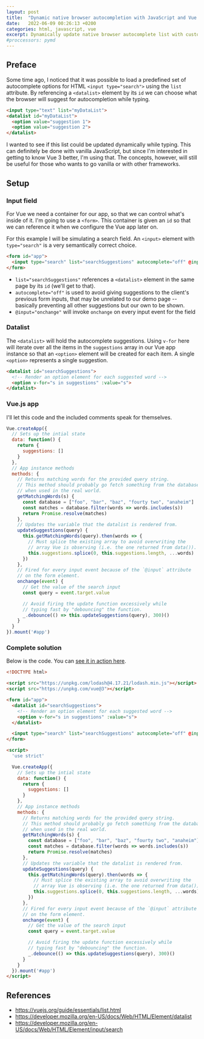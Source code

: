 ```yaml
---
layout: post
title:  "Dynamic native browser autocompletion with JavaScript and Vue 3"
date:   2022-06-09 00:26:13 +0200
categories: html, javascript, vue
excerpt: Dynamically update native browser autocomplete list with custom data in Vue 3
#proccessors: pymd
---
```


## Preface

Some time ago, I noticed that it was possible to load a predefined set of autocomplete
options for HTML `<input type="search">` using the `list` attribute.
By referencing a `<datalist>` element by its `id` we can choose what the
browser will suggest for autocompletion while typing.

```html
<input type="text" list="myDataList">
<datalist id="myDataList">
  <option value="suggestion 1">
  <option value="suggestion 2">
</datalist>
```

I wanted to see if this list could be updated dynamically while typing.
This can definitely be done with vanilla JavaScript, but since I'm interested
in getting to know Vue 3 better, I'm using that. The concepts, however, will
still be useful for those who wants to go vanilla or with other frameworks.

## Setup
### Input field

For Vue we need a container for our app, so that we can control what's inside
of it. I'm going to use a `<form>`. This container is given an `id` so that we
can reference it when we configure the Vue app later on.

For this example I will be simulating a search field. An `<input>` element
with `type="search"` is a very semantically correct choice.

```html
<form id="app">
  <input type="search" list="searchSuggestions" autocomplete="off" @input="onchange">
</form>
```

- `list="searchSuggestions"` references a `<datalist>` element in the same page
  by its `id` (we'll get to that).
- `autocomplete="off"` is used to avoid giving suggestions to the client's previous
  form inputs, that may be unrelated to our demo page -- basically preventing all
  other suggestions but our own to be shown.
- `@input="onchange"` will invoke `onchange` on every input event for the field

### Datalist

The `<datalist>` will hold the autocomplete suggestions. Using `v-for` here
will iterate over all the items in the `suggestions` array in our Vue app
instance so that an `<option>` element will be created for each item. A single
`<option>` represents a single suggestion.

```html
<datalist id="searchSuggestions">
  <!-- Render an option element for each suggested word -->
  <option v-for="s in suggestions" :value="s">
</datalist>
```

### Vue.js app

I'll let this code and the included comments speak for themselves.

```javascript
Vue.createApp({
  // Sets up the intial state
  data: function() {
    return {
      suggestions: []
    }
  },
  // App instance methods
  methods: {
    // Returns matching words for the provided query string.
    // This method should probably go fetch something from the database
    // when used in the real world.
    getMatchingWords(s) {
      const database = ["foo", "bar", "baz", "fourty two", "anaheim"]
      const matches = database.filter(words => words.includes(s))
      return Promise.resolve(matches)
    },
    // Updates the variable that the datalist is rendered from.
    updateSuggestions(query) {
      this.getMatchingWords(query).then(words => {
        // Must splice the existing array to avoid overwriting the
        // array Vue is observing (i.e. the one returned from data()).
        this.suggestions.splice(0, this.suggestions.length, ...words)
      })
    },
    // Fired for every input event because of the `@input` attribute
    // on the form element.
    onchange(event) {
      // Get the value of the search input
      const query = event.target.value

      // Avoid firing the update function excessively while
      // typing fast by "debouncing" the function.
      _.debounce(() => this.updateSuggestions(query), 300)()
    }
  }
}).mount('#app')
```

### Complete solution

Below is the code. You can [see it in action here](https://stigok.com/projects/vue3-native-autocomplete/).

```html
<!DOCTYPE html>

<script src="https://unpkg.com/lodash@4.17.21/lodash.min.js"></script>
<script src="https://unpkg.com/vue@3"></script>

<form id="app">
  <datalist id="searchSuggestions">
    <!-- Render an option element for each suggested word -->
    <option v-for="s in suggestions" :value="s">
  </datalist>

  <input type="search" list="searchSuggestions" autocomplete="off" @input="onchange">
</form>

<script>
  'use strict'

  Vue.createApp({
    // Sets up the intial state
    data: function() {
      return {
        suggestions: []
      }
    },
    // App instance methods
    methods: {
      // Returns matching words for the provided query string.
      // This method should probably go fetch something from the database
      // when used in the real world.
      getMatchingWords(s) {
        const database = ["foo", "bar", "baz", "fourty two", "anaheim"]
        const matches = database.filter(words => words.includes(s))
        return Promise.resolve(matches)
      },
      // Updates the variable that the datalist is rendered from.
      updateSuggestions(query) {
        this.getMatchingWords(query).then(words => {
          // Must splice the existing array to avoid overwriting the
          // array Vue is observing (i.e. the one returned from data()).
          this.suggestions.splice(0, this.suggestions.length, ...words)
        })
      },
      // Fired for every input event because of the `@input` attribute
      // on the form element.
      onchange(event) {
        // Get the value of the search input
        const query = event.target.value

        // Avoid firing the update function excessively while
        // typing fast by "debouncing" the function.
        _.debounce(() => this.updateSuggestions(query), 300)()
      }
    }
  }).mount('#app')
</script>
```


## References
- <https://vuejs.org/guide/essentials/list.html>
- <https://developer.mozilla.org/en-US/docs/Web/HTML/Element/datalist>
- <https://developer.mozilla.org/en-US/docs/Web/HTML/Element/input/search>
